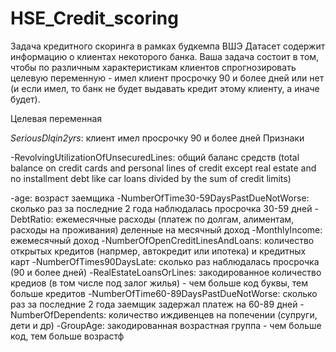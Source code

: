 # HSE_Credit_scoring

Задача кредитного скоринга в рамках будкемпа ВШЭ
Датасет содержит информацию о клиентах некоторого банка. Ваша задача состоит в том, чтобы по различным характеристикам клиентов спрогнозировать целевую переменную - имел клиент просрочку 90 и более дней или нет (и если имел, то банк не будет выдавать кредит этому клиенту, а иначе будет).

Целевая переменная

*SeriousDlqin2yrs*: клиент имел просрочку 90 и более дней
Признаки

-RevolvingUtilizationOfUnsecuredLines: общий баланс средств (total balance on credit cards and personal lines of credit except real estate and no installment debt
like car loans divided by the sum of credit limits)

-age: возраст заемщика
-NumberOfTime30-59DaysPastDueNotWorse: сколько раз за последние 2 года наблюдалась просрочка 30-59 дней
-DebtRatio: ежемесячные расходы (платеж по долгам, алиментам, расходы на проживания) деленные на месячный доход
-MonthlyIncome: ежемесячный доход
-NumberOfOpenCreditLinesAndLoans: количество открытых кредитов (напрмер, автокредит или ипотека) и кредитных карт
-NumberOfTimes90DaysLate: сколько раз наблюдалась просрочка (90 и более дней)
-RealEstateLoansOrLines: закодированное количество кредиов (в том числе под залог жилья) - чем больше код буквы, тем больше кредитов
-NumberOfTime60-89DaysPastDueNotWorse: сколько раз за последние 2 года заемщик задержал платеж на 60-89 дней
-NumberOfDependents: количество иждивенцев на попечении (супруги, дети и др)
-GroupAge: закодированная возрастная группа - чем больше код, тем больше возрастф
